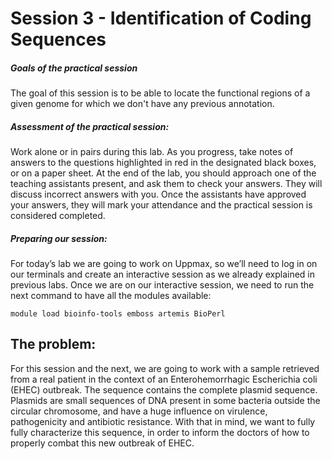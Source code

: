 # Session 3 - Identification of Coding Sequences

##### Goals of the practical session

The goal of this session is to be able to locate the functional regions of a given genome for which we don't have any previous annotation. 

##### Assessment of the practical session:

Work alone or in pairs during this lab. As you progress, take notes of answers to the questions highlighted in red in the designated black boxes, or on a paper sheet. At the end of the lab, you should approach one of the teaching assistants present, and ask them to check your answers. They will discuss incorrect answers with you. Once the assistants have approved your answers, they will mark your attendance and the practical session is considered completed. 

##### Preparing our session: 

For today’s lab we are going to work on Uppmax, so we’ll need to log in on our terminals and create an interactive session as we already explained in previous labs. Once we are on our interactive session, we need to run the next command to have all the modules available:

```
module load bioinfo-tools emboss artemis BioPerl
```

## The problem:

For this session and the next, we are going to work with a sample retrieved from a real patient in the context of an Enterohemorrhagic Escherichia coli (EHEC) outbreak. The sequence contains the complete plasmid sequence. Plasmids are small sequences of DNA present in some bacteria outside the circular chromosome, and have a huge influence on virulence, pathogenicity and antibiotic resistance.  With that in mind, we want to fully fully characterize this sequence, in order to inform the doctors of how to properly combat this new outbreak of EHEC.




